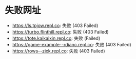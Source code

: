 # 失败网址
- https://ls.tpjow.repl.co: 失败 (403
Failed)
- https://turbo.flinthill.repl.co: 失败 (403
Failed)
- https://tote.kaikaixin.repl.co: 失败 (Failed)
- https://game-example--rdianc.repl.co: 失败 (403
Failed)
- https://rows--zixk.repl.co: 失败 (403
Failed)
